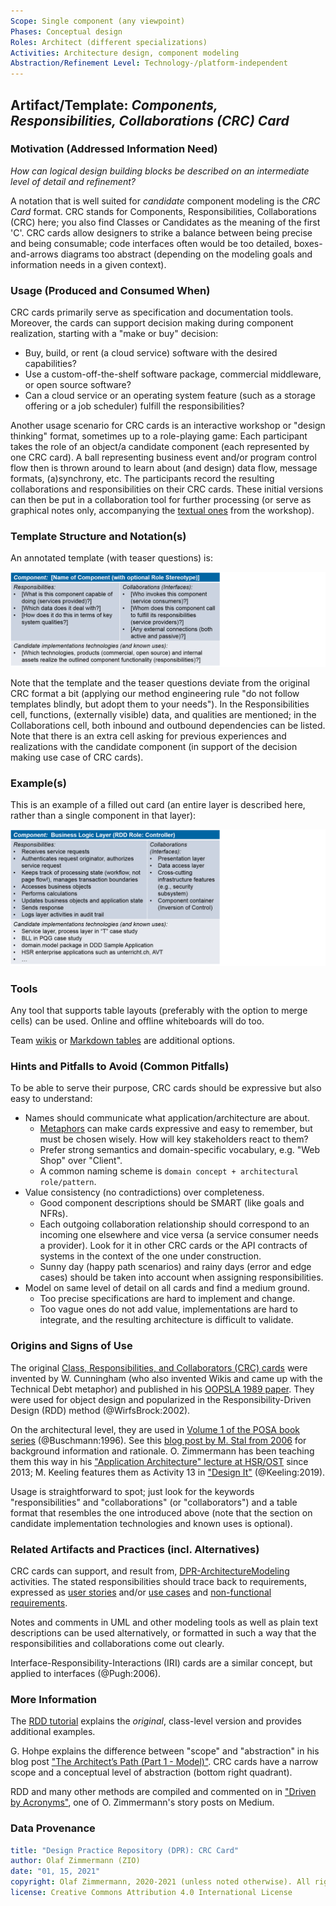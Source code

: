 ```yaml
---
Scope: Single component (any viewpoint)
Phases: Conceptual design 
Roles: Architect (different specializations)
Activities: Architecture design, component modeling 
Abstraction/Refinement Level: Technology-/platform-independent
---
```



Artifact/Template: *Components, Responsibilities, Collaborations (CRC) Card*
----------------------------------------------------------------------------
<!--Alternate names or candidate names) can be listed as "Also known as " here.-->

<!--
> *Synopsis: TODO (could turn how-question from below into synopsis*
-->

### Motivation (Addressed Information Need) 
*How can logical design building blocks be described on an intermediate level of detail and refinement?*

A notation that is well suited for *candidate* component modeling is the *CRC Card* format. CRC stands for Components, Responsibilities, Collaborations (CRC) here; you also find Classes or Candidates as the meaning of the first 'C'. CRC cards allow designers to strike a balance between being precise and being consumable; code interfaces often would be too detailed, boxes-and-arrows diagrams too abstract (depending on the modeling goals and information needs in a given context).


### Usage (Produced and Consumed When)
<!--AA/AS/AE, must identify the producing role and the target audience-->
 
CRC cards primarily serve as specification and documentation tools. Moreover, the cards can support decision making during component realization, starting with a "make or buy" decision: 

* Buy, build, or rent (a cloud service) software with the desired capabilities?
* Use a custom-off-the-shelf software package, commercial middleware, or open source software? 
* Can a cloud service or an operating system feature (such as a storage offering or a job scheduler) fulfill the responsibilities?

Another usage scenario for CRC cards is an interactive workshop or "design thinking" format, sometimes up to a role-playing game: Each participant takes the role of an object/a candidate component (each represented by one CRC card). A ball representing business event and/or program control flow then is thrown around to learn about (and design) data flow, message formats, (a)synchrony, etc. The participants record the resulting collaborations and responsibilities on their CRC cards. These initial versions can then be put in a collaboration tool for further processing (or serve as graphical notes only, accompanying the [textual ones](https://ozimmer.ch/authoring/2020/07/02/ReviewAndMeetingMarkup.html) from the workshop).


### Template Structure and Notation(s)

An annotated template (with teaser questions) is:

![CRC Card Notation Explained](/artifact-templates/images/ZIO-CRCCardNotationExplained.png)

Note that the template and the teaser questions deviate from the original CRC format a bit (applying our method engineering rule "do not follow templates blindly, but adopt them to your needs"). In the Responsibilities cell, functions, (externally visible) data, and qualities are mentioned; in the Collaborations cell, both inbound and outbound dependencies can be listed. Note that there is an extra cell asking for previous experiences and realizations with the candidate component (in support of the decision making use case of CRC cards).

### Example(s)

This is an example of a filled out card (an entire layer is described here, rather than a single component in that layer):

<!-- IH CE: two more comments on figure -->

![CRC Card Notation Example](/artifact-templates/images/ZIO-CRCCardNotationExample.png)

### Tools
<!--From AA, should call out what one needs to be able to do on beginner, intermediate, advanced level; as a team -->
Any tool that supports table layouts (preferably with the option to merge cells) can be used. Online and offline whiteboards will do too. 

Team [wikis](https://en.wikipedia.org/wiki/Wiki) or [Markdown tables](https://www.markdownguide.org/extended-syntax/) are additional options.


### Hints and Pitfalls to Avoid (Common Pitfalls)

To be able to serve their purpose, CRC cards should be expressive but also easy to understand:

* Names should communicate what application/architecture are about.
    * [Metaphors](https://www.agilealliance.org/resources/videos/making-metaphors-that-matter/) can make cards expressive and easy to remember, but must be chosen wisely. How will key stakeholders react to them?
    * Prefer strong semantics and domain-specific vocabulary, e.g. "Web Shop" over "Client".
    * A common naming scheme is `domain concept + architectural role/pattern`.
* Value consistency (no contradictions) over completeness.
    * Good component descriptions should be SMART (like goals and NFRs).
    * Each outgoing collaboration relationship should correspond to an incoming one elsewhere and vice versa (a service consumer needs a provider). Look for it in other CRC cards or the API contracts of systems in the context of the one under construction.
    * Sunny day (happy path scenarios) and rainy days (error and edge cases) should be taken into account when assigning responsibilities.
* Model on same level of detail on all cards and find a medium ground.
    * Too precise specifications are hard to implement and change.
    * Too vague ones do not add value, implementations are hard to integrate, and the resulting architecture is difficult to validate.


### Origins and Signs of Use
<!-- From PLOPs and from AA-->
The original [Class, Responsibilities, and Collaborators (CRC) cards](http://agilemodeling.com/artifacts/crcModel.htm) were invented by W. Cunningham (who also invented Wikis and came up with the Technical Debt metaphor) and published in his [OOPSLA 1989 paper](http://c2.com/doc/oopsla89/paper.html). They were used for object design and popularized in the Responsibility-Driven Design (RDD) method (@WirfsBrock:2002). 

On the architectural level, they are used in [Volume 1 of the POSA book series](https://www.wiley.com/en-us/Pattern+Oriented+Software+Architecture%2C+Volume+1%2C+A+System+of+Patterns-p-9780471958697) (@Buschmann:1996). See this [blog post by M. Stal from 2006](http://stal.blogspot.ch/2006/12/architects-toolset-crc-cards.html) for background information and rationale. O. Zimmermann has been teaching them this way in his ["Application Architecture" lecture at HSR/OST](https://www.ifs.hsr.ch/Olaf-Zimmermann.11623.0.html?&L=4) since 2013; M. Keeling features them as Activity 13 in ["Design It"](https://pragprog.com/titles/mkdsa/design-it/) (@Keeling:2019).

Usage is straightforward to spot; just look for the keywords "responsibilities" and "collaborations" (or "collaborators") and a table format that resembles the one introduced above (note that the section on candidate implementation technologies and known uses is optional).


### Related Artifacts and Practices (incl. Alternatives)
CRC cards can support, and result from, [DPR-ArchitectureModeling](../activities/DPR-ArchitectureModeling.md) activities. The stated responsibilities should trace back to requirements, expressed as [user stories](DPR-UserStory.md) and/or [use cases](DPR-UseCase.md) and [non-functional requirements](../activities/DPR-SMART-NFR-Elicitation.md).

Notes and comments in UML and other modeling tools as well as plain text descriptions can be used alternatively, or formatted in such a way that the responsibilities and collaborations come out clearly.

Interface-Responsibility-Interactions (IRI) cards are a similar concept, but applied to interfaces (@Pugh:2006).


### More Information
The [RDD tutorial](http://www.wirfs-brock.com/PDFs/A_Brief-Tour-of-RDD.pdf) explains the *original*, class-level version and provides additional examples.

G. Hohpe explains the difference between "scope" and "abstraction" in his blog post ["The Architect’s Path (Part 1 - Model)"](https://architectelevator.com/architecture/architect-path/). CRC cards have a narrow scope and a conceptual level of abstraction (bottom right quadrant).

RDD and many other methods are compiled and commented on in ["Driven by Acronyms"](https://medium.com/olzzio/driven-by-acronyms-e1568b73e4aa), one of O. Zimmermann's story posts on Medium.


### Data Provenance 

```yaml
title: "Design Practice Repository (DPR): CRC Card"
author: Olaf Zimmermann (ZIO)
date: "01, 15, 2021"
copyright: Olaf Zimmermann, 2020-2021 (unless noted otherwise). All rights reserved.
license: Creative Commons Attribution 4.0 International License
```

<!--
# References
[C-99]: # (Comment: References will be added here automatically when using -bibliography option of pandoc command)
-->